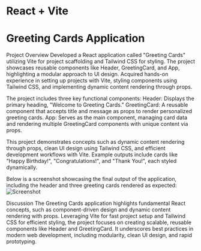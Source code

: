 # React + Vite
# Greeting Cards Application

Project Overview
Developed a React application called "Greeting Cards" utilizing Vite for project scaffolding and Tailwind CSS for styling. The project showcases reusable components like Header, GreetingCard, and App, highlighting a modular approach to UI design. Acquired hands-on experience in setting up projects with Vite, styling components using Tailwind CSS, and implementing dynamic content rendering through props.

The project includes three key functional components:
Header: Displays the primary heading, "Welcome to Greeting Cards."
GreetingCard: A reusable component that accepts title and message as props to render personalized greeting cards.
App: Serves as the main component, managing card data and rendering multiple GreetingCard components with unique content via props.

This project demonstrates concepts such as dynamic content rendering through props, clean UI design using Tailwind CSS, and efficient development workflows with Vite. Example outputs include cards like "Happy Birthday!", "Congratulations!", and "Thank You!", each styled dynamically.

Below is a screenshot showcasing the final output of the application, including the header and three greeting cards rendered as expected:
![Screenshot](https://github.com/user-attachments/assets/f23e6e58-134a-4a4f-82e8-b7f8b0d1948f)

Discussion
The Greeting Cards application highlights fundamental React concepts, such as component-driven design and dynamic content rendering with props. Leveraging Vite for fast project setup and Tailwind CSS for efficient styling, the project focuses on creating scalable, reusable components like Header and GreetingCard. It underscores best practices in modern web development, including modularity, clean UI design, and rapid prototyping.

